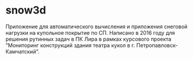 # snow3d

Приложение для автоматического вычисления и приложения снеговой нагрузки на купольное покрытие по СП.
Написано в 2016 году для решения рутинных задач в ПК Лира в рамках курсового проекта "Мониторинг конструкций здания театра кукол в г. Петропавловск-Камчатский".
